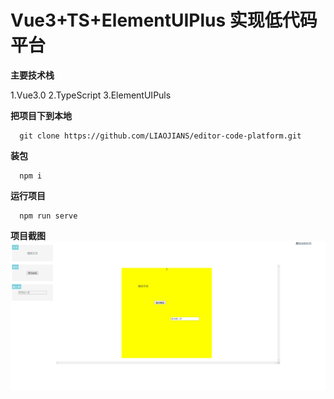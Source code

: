 # Vue3+TS+ElementUIPlus 实现低代码平台

**主要技术栈**

  1.Vue3.0
  2.TypeScript
  3.ElementUIPuls

**把项目下到本地**

```
  git clone https://github.com/LIAOJIANS/editor-code-platform.git
```

**装包**

```
  npm i
```

**运行项目**
```
  npm run serve
```

**项目截图**
![](image/README/1630894339251.png)
